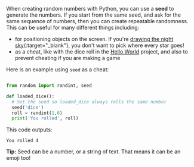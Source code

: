 When creating random numbers with Python, you can use a **seed** to generate the numbers. If you start from the same seed, and ask for the same sequence of numbers, then you can create repeatable randomness. This can be useful for many different things including:

- for positioning objects on the screen. If you're [drawing the night sky](https://trinket.io/python/c67c589510?outputOnly=true&runOption=run){:target="_blank"}, you don't want to pick where every star goes!
- as a cheat, like with the dice roll in the [Hello World](https://projects.raspberrypi.org/en/projects/hello-world) project, and also to prevent cheating if you are making a game

Here is an example using `seed` as a cheat:

```python

from random import randint, seed

def loaded_dice():
  # Set the seed so loaded_dice always rolls the same number
  seed('dice')
  roll = randint(1,6)
  print('You rolled', roll)

```
This code outputs:

```
You rolled 4
```

**Tip:** Seed can be a number, or a string of text. That means it can be an emoji too!